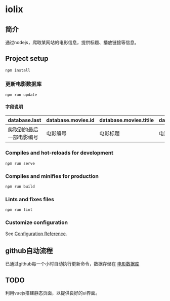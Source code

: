 # iolix

## 简介

通过nodejs，爬取某网站的电影信息，提供标题、播放链接等信息。

## Project setup
```
npm install
```

### 更新电影数据库
```
npm run update
```

#### 字段说明

| database.last            | database.movies.id | database.movies.titile | database.movies.imageurl   | database.movies.url |
| ------------------------ | ------------------ | ---------------------- | -------------------------- | ------------------- |
| 爬取到的最后一部电影编号 | 电影编号       | 电影标题           | 电影海报图片（来源：豆瓣） | 可播放的电影链接 |

### Compiles and hot-reloads for development
```
npm run serve
```

### Compiles and minifies for production
```
npm run build
```

### Lints and fixes files
```
npm run lint
```

### Customize configuration
See [Configuration Reference](https://cli.vuejs.org/config/).

## github自动流程

已通过github每一个小时自动执行更新命令，数据存储在 [电影数据库](https://raw.githubusercontent.com/typenoob/iolix/master/db.json)

## TODO

利用vuejs搭建静态页面，以提供良好的ui界面。
